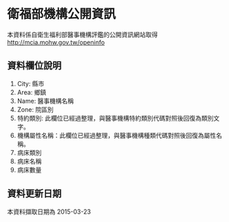 # 衛福部機構公開資訊

本資料係自衛生福利部醫事機構評鑑的公開資訊網站取得
http://mcia.mohw.gov.tw/openinfo

## 資料欄位說明

1. City: 縣市
2. Area: 鄉鎮
3. Name: 醫事機構名稱
4. Zone: 院區別
5. 特約類別: 此欄位已經過整理，與醫事機構特約類別代碼對照後回復為類別文字。
6. 機構屬性名稱：此欄位已經過整理，與醫事機構種類代碼對照後回復為屬性名稱。
7. 病床類別
8. 病床名稱
9. 病床數量 

## 資料更新日期

本資料擷取日期為 2015-03-23
